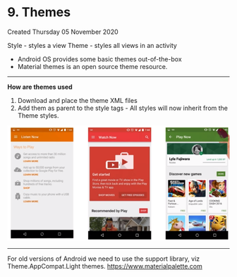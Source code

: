 # 9. Themes
Created Thursday 05 November 2020

Style - styles a view
Theme - styles all views in an activity

* Android OS provides some basic themes out-of-the-box
* Material themes is an open source theme resource.


*****

**How are themes used**

1. Download and place the theme XML files
2. Add them as parent to the style tags -  All styles will now inherit from the Theme styles.

![](./9._Themes/pasted_image.png)

*****

For old versions of Android we need to use the support library, viz Theme.AppCompat.Light themes.
<https://www.materialpalette.com>

